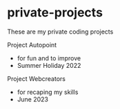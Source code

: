 # private-projects
These are my private coding projects

Project Autopoint
- for fun and to improve
- Summer Holiday 2022

Project Webcreators
- for recaping my skills
- June 2023
